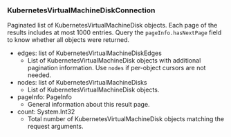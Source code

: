 ### KubernetesVirtualMachineDiskConnection
Paginated list of KubernetesVirtualMachineDisk objects. Each page of the results includes at most 1000 entries. Query the `pageInfo.hasNextPage` field to know whether all objects were returned.

- edges: list of KubernetesVirtualMachineDiskEdges
  - List of KubernetesVirtualMachineDisk objects with additional pagination information. Use `nodes` if per-object cursors are not needed.
- nodes: list of KubernetesVirtualMachineDisks
  - List of KubernetesVirtualMachineDisk objects.
- pageInfo: PageInfo
  - General information about this result page.
- count: System.Int32
  - Total number of KubernetesVirtualMachineDisk objects matching the request arguments.

